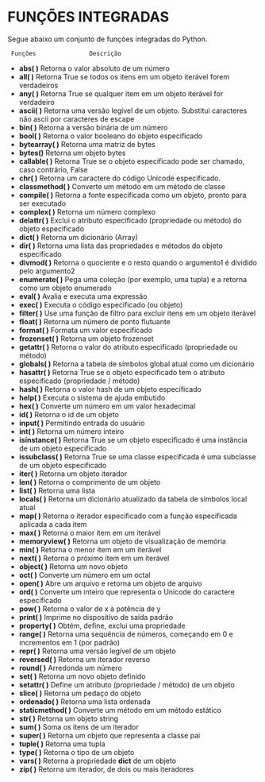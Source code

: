 # FUNÇÕES INTEGRADAS

Segue abaixo um conjunto de funções integradas do Python.

     Funções               Descrição

* **abs( )**               Retorna o valor absoluto de um número
* **all( )**               Retorna True se todos os itens em um objeto iterável forem verdadeiros
* **any( )**               Retorna True se qualquer item em um objeto iterável for verdadeiro
* **ascii( )**             Retorna uma versão legível de um objeto. Substitui caracteres não ascii por caracteres de escape
* **bin( )**               Retorna a versão binária de um número
* **bool( )**              Retorna o valor booleano do objeto especificado
* **bytearray( )**         Retorna uma matriz de bytes
* **bytes()**              Retorna um objeto bytes
* **callable( )**          Retorna True se o objeto especificado pode ser chamado, caso contrário, False
* **chr( )**               Retorna um caractere do código Unicode especificado.
* **classmethod( )**       Converte um método em um método de classe
* **compile( )**           Retorna a fonte especificada como um objeto, pronto para ser executado
* **complex( )**           Retorna um número complexo
* **delattr( )**           Exclui o atributo especificado (propriedade ou método) do objeto especificado
* **dict( )**              Retorna um dicionário (Array)
* **dir( )**               Retorna uma lista das propriedades e métodos do objeto especificado
* **divmod( )**            Retorna o quociente e o resto quando o argumento1 é dividido pelo argumento2
* **enumerate( )**         Pega uma coleção (por exemplo, uma tupla) e a retorna como um objeto enumerado
* **eval( )**              Avalia e executa uma expressão
* **exec( )**              Executa o código especificado (ou objeto)
* **filter( )**            Use uma função de filtro para excluir itens em um objeto iterável
* **float( )**             Retorna um número de ponto flutuante
* **format( )**            Formata um valor especificado
* **frozenset( )**         Retorna um objeto frozenset
* **getattr( )**           Retorna o valor do atributo especificado (propriedade ou método)
* **globals( )**           Retorna a tabela de símbolos global atual como um dicionário
* **hasattr( )**           Retorna True se o objeto especificado tem o atributo especificado (propriedade / método)
* **hash( )**              Retorna o valor hash de um objeto especificado
* **help( )**              Executa o sistema de ajuda embutido
* **hex( )**               Converte um número em um valor hexadecimal
* **id( )**                Retorna o id de um objeto
* **input( )**             Permitindo entrada do usuário
* **int( )**               Retorna um número inteiro
* **isinstance( )**        Retorna True se um objeto especificado é uma instância de um objeto especificado
* **issubclass( )**        Retorna True se uma classe especificada é uma subclasse de um objeto especificado
* **iter( )**              Retorna um objeto iterador
* **len( )**               Retorna o comprimento de um objeto
* **list( )**              Retorna uma lista
* **locals( )**            Retorna um dicionário atualizado da tabela de símbolos local atual
* **map( )**               Retorna o iterador especificado com a função especificada aplicada a cada item
* **max( )**               Retorna o maior item em um iterável
* **memoryview( )**        Retorna um objeto de visualização de memória
* **min( )**               Retorna o menor item em um iterável
* **next( )**              Retorna o próximo item em um iterável
* **object( )**            Retorna um novo objeto
* **oct( )**               Converte um número em um octal
* **open( )**              Abre um arquivo e retorna um objeto de arquivo
* **ord( )**               Converte um inteiro que representa o Unicode do caractere especificado
* **pow( )**               Retorna o valor de x à potência de y
* **print( )**             Imprime no dispositivo de saída padrão
* **property( )**          Obtém, define, exclui uma propriedade
* **range( )**             Retorna uma sequência de números, começando em 0 e incrementos em 1 (por padrão)
* **repr( )**              Retorna uma versão legível de um objeto
* **reversed( )**          Retorna um iterador reverso
* **round( )**             Arredonda um número
* **set( )**               Retorna um novo objeto definido
* **setattr( )**           Define um atributo (propriedade / método) de um objeto
* **slice( )**             Retorna um pedaço do objeto
* **ordenado( )**          Retorna uma lista ordenada
* **staticmethod( )**      Converte um método em um método estático
* **str( )**               Retorna um objeto string
* **sum( )**               Soma os itens de um iterador
* **super( )**             Retorna um objeto que representa a classe pai
* **tuple( )**             Retorna uma tupla
* **type( )**              Retorna o tipo de um objeto
* **vars( )**              Retorna a propriedade **dict** de um objeto
* **zip( )**               Retorna um iterador, de dois ou mais iteradores
